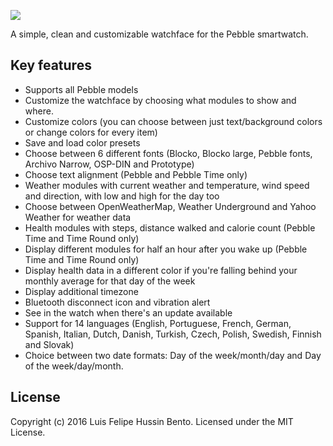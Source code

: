 ![](https://raw.githubusercontent.com/hussin/timeboxed-watchface/master/assets/banner_basalt.png)

A simple, clean and customizable watchface for the Pebble smartwatch.

## Key features

 * Supports all Pebble models
 * Customize the watchface by choosing what modules to show and where.
 * Customize colors (you can choose between just text/background colors or change colors for every item)
 * Save and load color presets
 * Choose between 6 different fonts (Blocko, Blocko large, Pebble fonts, Archivo Narrow, OSP-DIN and Prototype)
 * Choose text alignment (Pebble and Pebble Time only)
 * Weather modules with current weather and temperature, wind speed and direction, with low and high for the day too
 * Choose between OpenWeatherMap, Weather Underground and Yahoo Weather for weather data
 * Health modules with steps, distance walked and calorie count (Pebble Time and Time Round only)
 * Display different modules for half an hour after you wake up (Pebble Time and Time Round only)
 * Display health data in a different color if you're falling behind your monthly average for that day of the week
 * Display additional timezone
 * Bluetooth disconnect icon and vibration alert
 * See in the watch when there's an update available
 * Support for 14 languages (English, Portuguese, French, German, Spanish, Italian, Dutch, Danish, Turkish, Czech, Polish, Swedish, Finnish and Slovak)
 * Choice between two date formats: Day of the week/month/day and Day of the week/day/month.

## License
Copyright (c) 2016 Luis Felipe Hussin Bento. Licensed under the MIT License.
